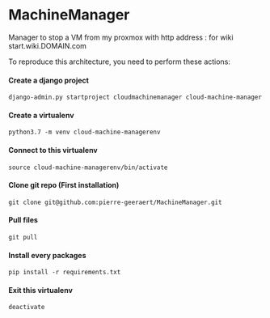 # MachineManager
Manager to stop a VM from my proxmox with http address : for wiki start.wiki.DOMAIN.com


To reproduce this architecture, you need to perform these actions:
#### Create a django project
  
    django-admin.py startproject cloudmachinemanager cloud-machine-manager

#### Create a virtualenv

    python3.7 -m venv cloud-machine-managerenv

#### Connect to this virtualenv

    source cloud-machine-managerenv/bin/activate


#### Clone git repo (First installation)

    git clone git@github.com:pierre-geeraert/MachineManager.git

#### Pull files

    git pull

#### Install every packages

    pip install -r requirements.txt 

#### Exit this virtualenv

    deactivate
